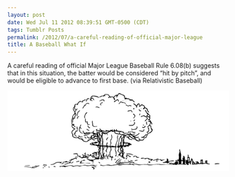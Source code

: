 ```yaml
---
layout: post
date: Wed Jul 11 2012 08:39:51 GMT-0500 (CDT)
tags: Tumblr Posts
permalink: /2012/07/a-careful-reading-of-official-major-league
title: A Baseball What If
---
```


A careful reading of official Major League Baseball Rule 6.08(b) suggests that in this situation, the batter would be considered &ldquo;hit by pitch&rdquo;, and would be eligible to advance to first base. (via Relativistic Baseball)

![](/public/assets/tumblr/tumblr_m700mfn27P1qa4klho1_1280.png)
